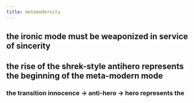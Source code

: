 ```yaml
---
title: metamodernity
---
```


## the ironic mode must be weaponized in service of sincerity
## the rise of the shrek-style antihero represents the beginning of the meta-modern mode
### the transition innocence -> anti-hero -> hero represents the
